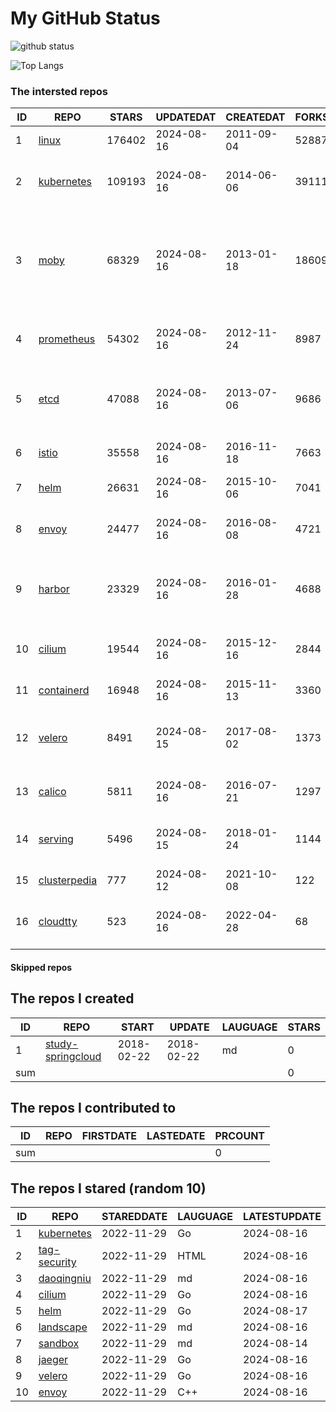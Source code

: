 # My GitHub Status

<img src="https://github-readme-stats-1.yihong0618.vercel.app/api?username=daoqingniu&show_icons=true&&&hide_title=true&count_private=true" alt="github status" />

![Top Langs](https://github-readme-stats-1.yihong0618.vercel.app/api/top-langs/?username=daoqingniu&layout=compact)

<!--START_SECTION:github_repos-->
### The intersted repos
| ID |                              REPO                               | STARS  | UPDATEDAT  | CREATEDAT  | FORKSCOUNT |                                                DESCRIPTIONS                                                |
|----|-----------------------------------------------------------------|--------|------------|------------|------------|------------------------------------------------------------------------------------------------------------|
|  1 | [linux](https://github.com/torvalds/linux)                      | 176402 | 2024-08-16 | 2011-09-04 |      52887 | Linux kernel source tree                                                                                   |
|  2 | [kubernetes](https://github.com/kubernetes/kubernetes)          | 109193 | 2024-08-16 | 2014-06-06 |      39111 | Production-Grade Container Scheduling and Management                                                       |
|  3 | [moby](https://github.com/moby/moby)                            |  68329 | 2024-08-16 | 2013-01-18 |      18609 | The Moby Project - a collaborative project for the container ecosystem to assemble container-based systems |
|  4 | [prometheus](https://github.com/prometheus/prometheus)          |  54302 | 2024-08-16 | 2012-11-24 |       8987 | The Prometheus monitoring system and time series database.                                                 |
|  5 | [etcd](https://github.com/etcd-io/etcd)                         |  47088 | 2024-08-16 | 2013-07-06 |       9686 | Distributed reliable key-value store for the most critical data of a distributed system                    |
|  6 | [istio](https://github.com/istio/istio)                         |  35558 | 2024-08-16 | 2016-11-18 |       7663 | Connect, secure, control, and observe services.                                                            |
|  7 | [helm](https://github.com/helm/helm)                            |  26631 | 2024-08-16 | 2015-10-06 |       7041 | The Kubernetes Package Manager                                                                             |
|  8 | [envoy](https://github.com/envoyproxy/envoy)                    |  24477 | 2024-08-16 | 2016-08-08 |       4721 | Cloud-native high-performance edge/middle/service proxy                                                    |
|  9 | [harbor](https://github.com/goharbor/harbor)                    |  23329 | 2024-08-16 | 2016-01-28 |       4688 | An open source trusted cloud native registry project that stores, signs, and scans content.                |
| 10 | [cilium](https://github.com/cilium/cilium)                      |  19544 | 2024-08-16 | 2015-12-16 |       2844 | eBPF-based Networking, Security, and Observability                                                         |
| 11 | [containerd](https://github.com/containerd/containerd)          |  16948 | 2024-08-16 | 2015-11-13 |       3360 | An open and reliable container runtime                                                                     |
| 12 | [velero](https://github.com/vmware-tanzu/velero)                |   8491 | 2024-08-15 | 2017-08-02 |       1373 | Backup and migrate Kubernetes applications and their persistent volumes                                    |
| 13 | [calico](https://github.com/projectcalico/calico)               |   5811 | 2024-08-16 | 2016-07-21 |       1297 | Cloud native networking and network security                                                               |
| 14 | [serving](https://github.com/knative/serving)                   |   5496 | 2024-08-15 | 2018-01-24 |       1144 | Kubernetes-based, scale-to-zero, request-driven compute                                                    |
| 15 | [clusterpedia](https://github.com/clusterpedia-io/clusterpedia) |    777 | 2024-08-12 | 2021-10-08 |        122 | The Encyclopedia of Kubernetes clusters                                                                    |
| 16 | [cloudtty](https://github.com/cloudtty/cloudtty)                |    523 | 2024-08-16 | 2022-04-28 |         68 | A Friendly Kubernetes CloudShell (Web Terminal) !                                                          |



#### Skipped repos
<!--END_SECTION:github_repos-->

<!--START_SECTION:my_github-->
## The repos I created
| ID  |                                 REPO                                 |   START    |   UPDATE   | LAUGUAGE | STARS |
|-----|----------------------------------------------------------------------|------------|------------|----------|-------|
|   1 | [study-springcloud](https://github.com/daoqingniu/study-springcloud) | 2018-02-22 | 2018-02-22 | md       |     0 |
| sum |                                                                      |            |            |          |     0 |

## The repos I contributed to
| ID  | REPO | FIRSTDATE | LASTEDATE | PRCOUNT |
|-----|------|-----------|-----------|---------|
| sum |      |           |           |       0 |

## The repos I stared (random 10)
| ID |                          REPO                          | STAREDDATE | LAUGUAGE | LATESTUPDATE |
|----|--------------------------------------------------------|------------|----------|--------------|
|  1 | [kubernetes](https://github.com/kubernetes/kubernetes) | 2022-11-29 | Go       | 2024-08-16   |
|  2 | [tag-security](https://github.com/cncf/tag-security)   | 2022-11-29 | HTML     | 2024-08-16   |
|  3 | [daoqingniu](https://github.com/daoqingniu/daoqingniu) | 2022-11-29 | md       | 2024-08-16   |
|  4 | [cilium](https://github.com/cilium/cilium)             | 2022-11-29 | Go       | 2024-08-16   |
|  5 | [helm](https://github.com/helm/helm)                   | 2022-11-29 | Go       | 2024-08-17   |
|  6 | [landscape](https://github.com/cncf/landscape)         | 2022-11-29 | md       | 2024-08-16   |
|  7 | [sandbox](https://github.com/cncf/sandbox)             | 2022-11-29 | md       | 2024-08-14   |
|  8 | [jaeger](https://github.com/jaegertracing/jaeger)      | 2022-11-29 | Go       | 2024-08-16   |
|  9 | [velero](https://github.com/vmware-tanzu/velero)       | 2022-11-29 | Go       | 2024-08-16   |
| 10 | [envoy](https://github.com/envoyproxy/envoy)           | 2022-11-29 | C++      | 2024-08-16   |

<!--END_SECTION:my_github-->
